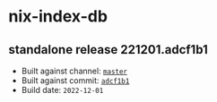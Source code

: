 # nix-index-db
## standalone release 221201.adcf1b1
- Built against channel: [`master`](https://github.com/nixos/nixpkgs/tree/master)
- Built against commit: [`adcf1b1`](https://github.com/NixOS/nixpkgs/commit/adcf1b105b3783483f982a52337822f0320fb949)
- Build date: `2022-12-01`
